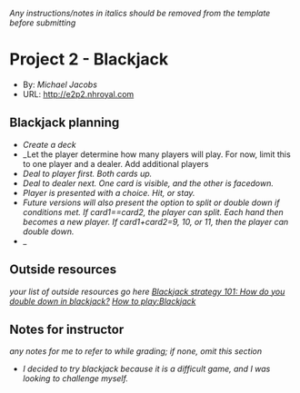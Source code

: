 _Any instructions/notes in italics should be removed from the template before submitting_

# Project 2 - Blackjack
+ By: *Michael Jacobs*
+ URL: <http://e2p2.nhroyal.com>

## Blackjack planning
+ _Create a deck_
+ _Let the player determine how many players will play. For now, limit this to one player and a dealer. Add additional players 
+ _Deal to player first. Both cards up._
+ _Deal to dealer next. One card is visible, and the other is facedown._
+ _Player is presented with a choice. Hit, or stay._
+ _Future versions will also present the option to split or double down if conditions met. If card1==card2, the player can split. Each hand then becomes a new player. If card1+card2=9, 10, or 11, then the player can double down._
+ _







## Outside resources
*your list of outside resources go here*
*[Blackjack strategy 101: How do you double down in blackjack?](https://blog.betway.com/casino/blackjack-strategy-101-how-do-you-double-down-in-blackjack/#:~:text=The%20double%20down%20lets%20you,re%20playing%20before%20you%20start.)*
*[How to play:Blackjack](https://bicyclecards.com/how-to-play/blackjack/)*



## Notes for instructor
*any notes for me to refer to while grading; if none, omit this section*
+ _I decided to try blackjack because it is a difficult game, and I was looking to challenge myself._


